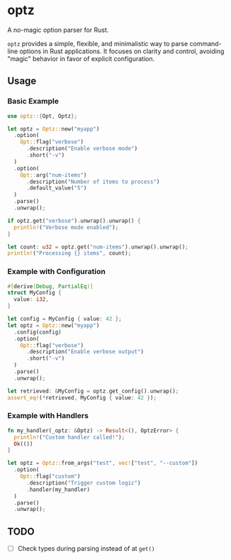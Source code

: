 # optz

A no-magic option parser for Rust.

`optz` provides a simple, flexible, and minimalistic way to parse
command-line options in Rust applications. It focuses on clarity
and control, avoiding "magic" behavior in favor of explicit
configuration.


## Usage

### Basic Example

```rust
use optz::{Opt, Optz};

let optz = Optz::new("myapp")
  .option(
    Opt::flag("verbose")
      .description("Enable verbose mode")
      .short("-v")
  )
  .option(
    Opt::arg("num-items")
      .description("Number of items to process")
      .default_value("5")
  )
  .parse()
  .unwrap();

if optz.get("verbose").unwrap().unwrap() {
  println!("Verbose mode enabled");
}

let count: u32 = optz.get("num-items").unwrap().unwrap();
println!("Processing {} items", count);
```

### Example with Configuration

```rust
#[derive(Debug, PartialEq)]
struct MyConfig {
  value: i32,
}

let config = MyConfig { value: 42 };
let optz = Optz::new("myapp")
  .config(config)
  .option(
    Opt::flag("verbose")
      .description("Enable verbose output")
      .short("-v")
  )
  .parse()
  .unwrap();

let retrieved: &MyConfig = optz.get_config().unwrap();
assert_eq!(*retrieved, MyConfig { value: 42 });
```

### Example with Handlers

```rust
fn my_handler(_optz: &Optz) -> Result<(), OptzError> {
  println!("Custom handler called!");
  Ok(())
}

let optz = Optz::from_args("test", vec!["test", "--custom"])
  .option(
    Opt::flag("custom")
      .description("Trigger custom logic")
      .handler(my_handler)
  )
  .parse()
  .unwrap();
```


## TODO

- [ ] Check types during parsing instead of at `get()`
